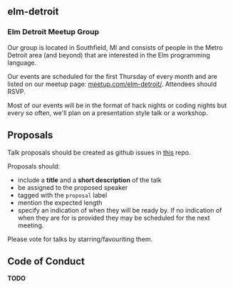 ## elm-detroit

### Elm Detroit Meetup Group
Our group is located in Southfield, MI and consists of people in the Metro Detroit area (and beyond) that are interested in the Elm programming language.

Our events are scheduled for the first Thursday of every month and are listed on our meetup page: [meetup.com/elm-detroit/](https://www.meetup.com/elm-detroit/). Attendees should RSVP.

Most of our events will be in the format of hack nights or coding nights but every so often, we'll plan on a presentation style talk or a workshop.


## Proposals

Talk proposals should be created as github issues in [this](https://github.com/Elm-Detroit/elm-detroit/issues) repo.

Proposals should:
* include a **title** and a **short description** of the talk
* be assigned to the proposed speaker
* tagged with the `proposal` label
* mention the expected length
* specify an indication of when they will be ready by. If no indication of when they are for is provided they may be scheduled for the next meeting.

Please vote for talks by starring/favouriting them.



## Code of Conduct

__TODO__
